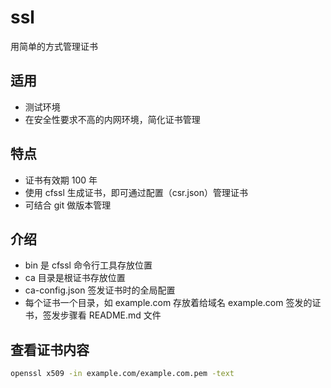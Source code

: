 # ssl

用简单的方式管理证书

## 适用

- 测试环境
- 在安全性要求不高的内网环境，简化证书管理

## 特点

- 证书有效期 100 年
- 使用 cfssl 生成证书，即可通过配置（csr.json）管理证书
- 可结合 git 做版本管理

## 介绍

- bin 是 cfssl 命令行工具存放位置
- ca 目录是根证书存放位置
- ca-config.json 签发证书时的全局配置
- 每个证书一个目录，如 example.com 存放着给域名 example.com 签发的证书，签发步骤看 README.md 文件

## 查看证书内容

```sh
openssl x509 -in example.com/example.com.pem -text
```
